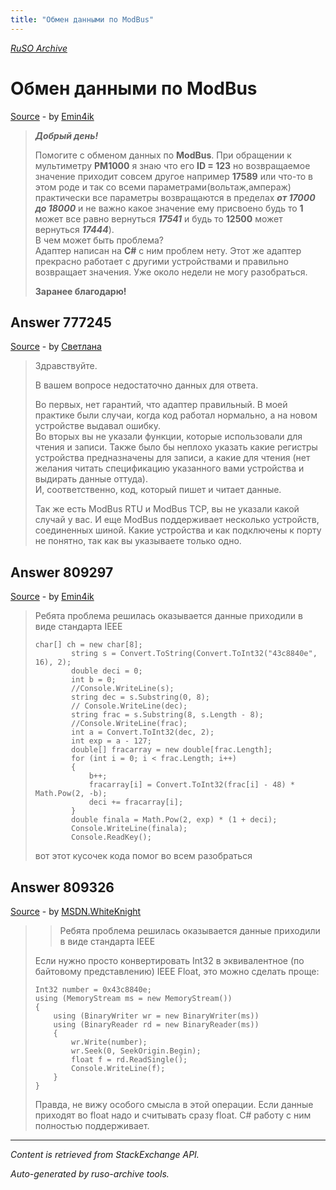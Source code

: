 ```yaml
---
title: "Обмен данными по ModBus"
---
```

<p><i><a href="https://github.com/MSDN-WhiteKnight/ruso-archive/">RuSO Archive</a></i></p>
<h1>Обмен данными по ModBus</h1>
<p><a href="https://ru.stackoverflow.com/questions/772796/%d0%9e%d0%b1%d0%bc%d0%b5%d0%bd-%d0%b4%d0%b0%d0%bd%d0%bd%d1%8b%d0%bc%d0%b8-%d0%bf%d0%be-modbus">Source</a> - by <a href="https://ru.stackoverflow.com/users/281695/emin4ik">Emin4ik</a></p>
<blockquote>
<p><strong><em>Добрый день!</em></strong></p>

<p>Помогите с обменом данных по <strong>ModBus</strong>. При обращении к мультиметру <strong>PM1000</strong> я знаю что его <strong>ID = 123</strong> но возвращаемое значение приходит совсем другое например <strong>17589</strong> или что-то в этом роде и так со всеми параметрами(вольтаж,ампераж) практически все параметры возвращаются в пределах 
<strong><em>от 17000 до 18000</em></strong> и не важно какое значение ему присвоено будь то <strong>1</strong> может все равно вернуться <strong><em>17541</em></strong> и будь то <strong>12500</strong> может вернуться <strong><em>17444</em></strong>).<br>
В чем может быть проблема?<br>
Адаптер написан на <strong>C#</strong> с ним проблем нету. Этот же адаптер прекрасно работает с другими устройствами и правильно возвращает значения.
Уже около недели не могу разобраться.</p>

<p><strong>Заранее благодарю!</strong></p>

</blockquote>
<h2>Answer 777245</h2>
<p><a href="https://ru.stackoverflow.com/a/777245/">Source</a> - by <a href="https://ru.stackoverflow.com/users/283035/%d0%a1%d0%b2%d0%b5%d1%82%d0%bb%d0%b0%d0%bd%d0%b0">Светлана</a></p>
<blockquote>
<p>Здравствуйте.  </p>

<p>В вашем вопросе недостаточно данных для ответа.  </p>

<p>Во первых, нет гарантий, что адаптер правильный. В моей практике были случаи, когда код работал нормально, а на новом устройстве выдавал ошибку.<br>
Во вторых вы не указали функции, которые использовали для чтения и записи. Также было бы неплохо указать какие регистры устройства предназначены для записи, а какие для чтения (нет желания читать спецификацию указанного вами устройства и выдирать данные оттуда).<br>
И, соответственно, код, который пишет и читает данные.  </p>

<p>Так же есть ModBus RTU и ModBus TCP, вы не указали какой случай у вас. И еще ModBus поддерживает несколько устройств, соединенных шиной. Какие устройства и как подключены к порту не понятно, так как вы указываете только одно.</p>

</blockquote>
<h2>Answer 809297</h2>
<p><a href="https://ru.stackoverflow.com/a/809297/">Source</a> - by <a href="https://ru.stackoverflow.com/users/281695/emin4ik">Emin4ik</a></p>
<blockquote>
<p>Ребята проблема решилась оказывается данные приходили в виде стандарта IEEE</p>

<pre><code>char[] ch = new char[8];
        string s = Convert.ToString(Convert.ToInt32("43c8840e", 16), 2);
        double deci = 0;
        int b = 0;
        //Console.WriteLine(s);
        string dec = s.Substring(0, 8);
        // Console.WriteLine(dec);
        string frac = s.Substring(8, s.Length - 8);
        //Console.WriteLine(frac);
        int a = Convert.ToInt32(dec, 2);
        int exp = a - 127;
        double[] fracarray = new double[frac.Length];
        for (int i = 0; i &lt; frac.Length; i++)
        {
            b++;
            fracarray[i] = Convert.ToInt32(frac[i] - 48) * Math.Pow(2, -b);
            deci += fracarray[i];
        }
        double finala = Math.Pow(2, exp) * (1 + deci);
        Console.WriteLine(finala);
        Console.ReadKey();
</code></pre>

<p>вот этот кусочек кода помог во всем разобраться</p>

</blockquote>
<h2>Answer 809326</h2>
<p><a href="https://ru.stackoverflow.com/a/809326/">Source</a> - by <a href="https://ru.stackoverflow.com/users/240512/msdn-whiteknight">MSDN.WhiteKnight</a></p>
<blockquote>
<blockquote>
  <p>Ребята проблема решилась оказывается данные приходили в виде стандарта IEEE</p>
</blockquote>

<p>Если нужно просто конвертировать Int32 в эквивалентное (по байтовому представлению) IEEE Float, это можно сделать проще:</p>

<pre><code>Int32 number = 0x43c8840e;
using (MemoryStream ms = new MemoryStream())
{
    using (BinaryWriter wr = new BinaryWriter(ms))
    using (BinaryReader rd = new BinaryReader(ms))
    {
        wr.Write(number);
        wr.Seek(0, SeekOrigin.Begin);
        float f = rd.ReadSingle();
        Console.WriteLine(f);
    }
}
</code></pre>

<p>Правда, не вижу особого смысла в этой операции. Если данные приходят во float надо и считывать сразу float. C# работу с ним полностью поддерживает.</p>

</blockquote>
<hr/>
<p><i>Content is retrieved from StackExchange API. </i></p>
<p><i>Auto-generated by ruso-archive tools. </i></p>
